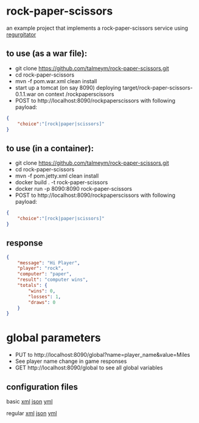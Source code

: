 # rock-paper-scissors
an example project that implements a rock-paper-scissors service using [regurgitator](https://github.com/talmeym/regurgitator-all#regurgitator)

## to use (as a war file):

- git clone https://github.com/talmeym/rock-paper-scissors.git
- cd rock-paper-scissors
- mvn -f pom.war.xml clean install
- start up a tomcat (on say 8090) deploying target/rock-paper-scissors-0.1.1.war on context /rockpaperscissors
- POST to http://localhost:8090/rockpaperscissors with following payload:

```json
{
    "choice":"[rock|paper|scissors]"
}
```

## to use (in a container):

- git clone https://github.com/talmeym/rock-paper-scissors.git
- cd rock-paper-scissors
- mvn -f pom.jetty.xml clean install
- docker build . -t rock-paper-scissors
- docker run -p 8090:8090 rock-paper-scissors
- POST to http://localhost:8090/rockpaperscissors with following payload:

```json
{
    "choice":"[rock|paper|scissors]"
}
```

## response

```json
{
    "message": "Hi Player",
    "player": "rock",
    "computer": "paper",
    "result": "computer wins",
    "totals": {
        "wins": 0,
        "losses": 1,
        "draws": 0
    }
}
```

# global parameters

- PUT to http://localhost:8090/global?name=player_name&value=Miles
- See player name change in game responses
- GET http://localhost:8090/global to see all global variables

## configuration files

basic [xml](https://github.com/talmeym/rock-paper-scissors/blob/master/src/main/resources/rock-paper-scissors-basic.xml) [json](https://github.com/talmeym/rock-paper-scissors/blob/master/src/main/resources/rock-paper-scissors-basic.json) [yml](https://github.com/talmeym/rock-paper-scissors/blob/master/src/main/resources/rock-paper-scissors-basic.yml)

regular [xml](https://github.com/talmeym/rock-paper-scissors/blob/master/src/main/resources/rock-paper-scissors.xml) [json](https://github.com/talmeym/rock-paper-scissors/blob/master/src/main/resources/rock-paper-scissors.json) [yml](https://github.com/talmeym/rock-paper-scissors/blob/master/src/main/resources/rock-paper-scissors.yml)
